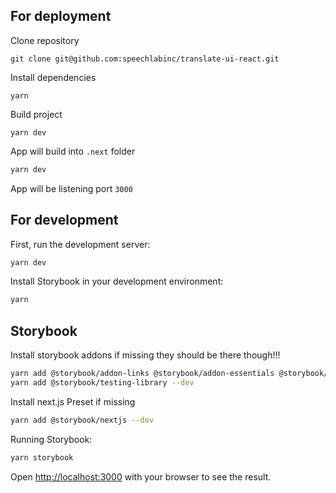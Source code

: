 ## For deployment

Clone repository

```
git clone git@github.com:speechlabinc/translate-ui-react.git
```

Install dependencies

```
yarn
```

Build project

```
yarn dev
```

App will build into `.next` folder



```bash
yarn dev
```

App will be listening port `3000`

## For development

First, run the development server:

```bash
yarn dev
```

Install Storybook in your development environment:

```bash
yarn
```

## Storybook

Install storybook addons if missing they should be there though!!!
```bash
yarn add @storybook/addon-links @storybook/addon-essentials @storybook/addon-onboarding @storybook/addon-interactions --dev
yarn add @storybook/testing-library --dev

```

Install next.js Preset if missing
```bash
yarn add @storybook/nextjs --dev
```


Running Storybook:

```bash
yarn storybook
```


Open [http://localhost:3000](http://localhost:3000) with your browser to see the result.
